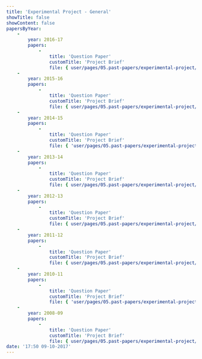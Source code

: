 ```yaml
---
title: 'Experimental Project - General'
showTitle: false
showContent: false
papersByYear:
    -
        year: 2016-17
        papers:
            -
                title: 'Question Paper'
                customTitle: 'Project Brief'
                file: { user/pages/05.past-papers/experimental-project/_general/ROTATIONAL_MOTION_OF_A_RATTLEBACK_2016_.pdf: { name: ROTATIONAL_MOTION_OF_A_RATTLEBACK_2016_.pdf, type: application/pdf, size: 796251, path: user/pages/05.past-papers/experimental-project/_general/ROTATIONAL_MOTION_OF_A_RATTLEBACK_2016_.pdf } }
    -
        year: 2015-16
        papers:
            -
                title: 'Question Paper'
                customTitle: 'Project Brief'
                file: { user/pages/05.past-papers/experimental-project/_general/EXPERIMENT_PROJECT_2015_2016.pdf: { name: EXPERIMENT_PROJECT_2015_2016.pdf, type: application/pdf, size: 455069, path: user/pages/05.past-papers/experimental-project/_general/EXPERIMENT_PROJECT_2015_2016.pdf } }
    -
        year: 2014-15
        papers:
            -
                title: 'Question Paper'
                customTitle: 'Project Brief'
                file: { 'user/pages/05.past-papers/experimental-project/_general/BPhO_EXPERIMENTAL_PAPER_2014.pdf': { name: 'BPhO_EXPERIMENTAL_PAPER_2014.pdf', type: application/pdf, size: 341883, path: 'user/pages/05.past-papers/experimental-project/_general/BPhO_EXPERIMENTAL_PAPER_2014.pdf' } }
    -
        year: 2013-14
        papers:
            -
                title: 'Question Paper'
                customTitle: 'Project Brief'
                file: { user/pages/05.past-papers/experimental-project/_general/BPhO_EXPERIMENTAL_PAPER_2013.pdf: { name: BPhO_EXPERIMENTAL_PAPER_2013.pdf, type: application/pdf, size: 166197, path: user/pages/05.past-papers/experimental-project/_general/BPhO_EXPERIMENTAL_PAPER_2013.pdf } }
    -
        year: 2012-13
        papers:
            -
                title: 'Question Paper'
                customTitle: 'Project Brief'
                file: { user/pages/05.past-papers/experimental-project/_general/BPhO_EXPERIMENTAL_PAPER_2012.pdf: { name: BPhO_EXPERIMENTAL_PAPER_2012.pdf, type: application/pdf, size: 86532, path: user/pages/05.past-papers/experimental-project/_general/BPhO_EXPERIMENTAL_PAPER_2012.pdf } }
    -
        year: 2011-12
        papers:
            -
                title: 'Question Paper'
                customTitle: 'Project Brief'
                file: { user/pages/05.past-papers/experimental-project/_general/20171107125410-BPhO_EXPERIMENTAL_PAPER_2012.pdf: { name: 20171107125410-BPhO_EXPERIMENTAL_PAPER_2012.pdf, type: application/pdf, size: 86532, path: user/pages/05.past-papers/experimental-project/_general/20171107125410-BPhO_EXPERIMENTAL_PAPER_2012.pdf } }
    -
        year: 2010-11
        papers:
            -
                title: 'Question Paper'
                customTitle: 'Project Brief'
                file: { 'user/pages/05.past-papers/experimental-project/_general/SIMPLE_PENDULUM_5_.pdf': { name: 'SIMPLE_PENDULUM_5_.pdf', type: application/pdf, size: 22983, path: 'user/pages/05.past-papers/experimental-project/_general/SIMPLE_PENDULUM_5_.pdf' } }
    -
        year: 2008-09
        papers:
            -
                title: 'Question Paper'
                customTitle: 'Project Brief'
                file: { user/pages/05.past-papers/experimental-project/_general/20171107130019-BPhO_Physics_Project_Brief.pdf: { name: 20171107130019-BPhO_Physics_Project_Brief.pdf, type: application/pdf, size: 55035, path: user/pages/05.past-papers/experimental-project/_general/20171107130019-BPhO_Physics_Project_Brief.pdf } }
date: '17:50 09-10-2017'
---
```

